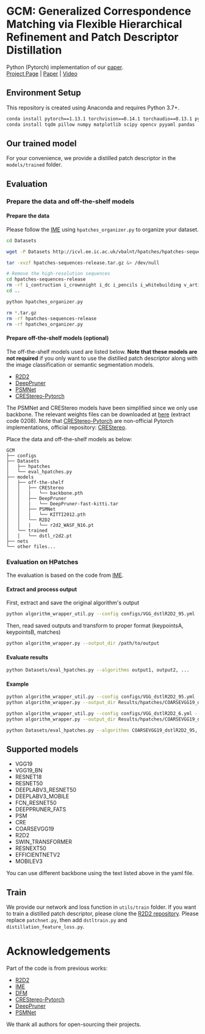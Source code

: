 # GCM: Generalized Correspondence Matching via Flexible Hierarchical Refinement and Patch Descriptor Distillation
Python (Pytorch) implementation of our [paper](https://arxiv.org/abs/2403.05388).
<br>[Project Page]([https://mias.group/GCM/) | [Paper](https://arxiv.org/abs/2403.05388) | [Video]() <br/>


## Environment Setup
This repository is created using Anaconda and requires Python 3.7+.
```bash
conda install pytorch==1.13.1 torchvision==0.14.1 torchaudio==0.13.1 pytorch-cuda=11.6 -c pytorch -c nvidia
conda install tqdm pillow numpy matplotlib scipy opencv pyyaml pandas
```


## Our trained model
For your convenience, we provide a distilled patch descriptor in the `models/trained` folder.


## Evaluation
### Prepare the data and off-the-shelf models
#### Prepare the data
Please follow the [IME](https://github.com/ufukefe/IME) using `hpatches_organizer.py` to organize your dataset.
```bash
cd Datasets

wget -P Datasets http://icvl.ee.ic.ac.uk/vbalnt/hpatches/hpatches-sequences-release.tar.gz

tar -xvzf hpatches-sequences-release.tar.gz &> /dev/null

# Remove the high-resolution sequences
cd hpatches-sequences-release
rm -rf i_contruction i_crownnight i_dc i_pencils i_whitebuilding v_artisans v_astronautis v_talent
cd ..

python hpatches_organizer.py

rm *.tar.gz
rm -rf hpatches-sequences-release
rm -rf hpatches_organizer.py
```

#### Prepare off-the-shelf models (optional)
The off-the-shelf models used are listed below. **Note that these models are not required** if you only want to use the distilled patch descriptor along with the image classification or semantic segmentation models.  
- [R2D2](https://github.com/naver/r2d2/tree/master/models)
- [DeepPruner](https://github.com/uber-research/DeepPruner/tree/master/deeppruner#Weights)  
- [PSMNet](https://github.com/JiaRenChang/PSMNet?tab=readme-ov-file#pretrained-model)  
- [CREStereo-Pytorch](https://github.com/ibaiGorordo/CREStereo-Pytorch)

The PSMNet and CREStereo models have been simplified since we only use backbone.
The relevant weights files can be downloaded at [here](https://pan.baidu.com/s/1Y8EjijDwh2LRsZIRocEMRQ) (extract code 0208). 
Note that [CREStereo-Pytorch](https://github.com/ibaiGorordo/CREStereo-Pytorch) are non-official Pytorch implementations, official repository: [CREStereo](https://github.com/megvii-research/CREStereo).

Place the data and off-the-shelf models as below:
```
GCM
├── configs
├── Datasets
│   ├── hpatches
│   └── eval_hpatches.py
├── models
│   ├── off-the-shelf
│   │   ├── CREStereo
│   │   |   └── backbone.pth
│   │   ├── DeepPruner
│   │   |   └── DeepPruner-fast-kitti.tar
│   │   ├── PSMNet
│   │   |   └── KITTI2012.pth
│   │   └── R2D2
│   │   |   └── r2d2_WASF_N16.pt
│   └── trained
│   │   └── dstl_r2d2.pt
├── nets
└── other files...
```


### Evaluation on HPatches
The evaluation is based on the code from [IME](https://github.com/ufukefe/IME).

#### Extract and process output
First, extract and save the original algorithm's output  
```bash
python algorithm_wrapper_util.py --config configs/VGG_dstlR2D2_95.yml --output_dir /path/to/output
```
Then, read saved outputs and transform to proper format (keypointsA, keypointsB, matches)  
```bash
python algorithm_wrapper.py --output_dir /path/to/output
```

#### Evaluate results
```bash
python Datasets/eval_hpatches.py --algorithms output1, output2, ...
```

#### Example
```bash
python algorithm_wrapper_util.py --config configs/VGG_dstlR2D2_95.yml --output_dir Results/hpatches/COARSEVGG19_dstlR2D2_95
python algorithm_wrapper.py --output_dir Results/hpatches/COARSEVGG19_dstlR2D2_95

python algorithm_wrapper_util.py --config configs/VGG_dstlR2D2_6.yml --output_dir Results/hpatches/COARSEVGG19_dstlR2D2_6
python algorithm_wrapper.py --output_dir Results/hpatches/COARSEVGG19_dstlR2D2_6

python Datasets/eval_hpatches.py --algorithms COARSEVGG19_dstlR2D2_95, COARSEVGG19_dstlR2D2_6
```

## Supported models
- VGG19
- VGG19_BN
- RESNET18
- RESNET50
- DEEPLABV3_RESNET50
- DEEPLABV3_MOBILE
- FCN_RESNET50
- DEEPPRUNER_FATS
- PSM
- CRE
- COARSEVGG19
- R2D2
- SWIN_TRANSFORMER
- RESNEXT50
- EFFICIENTNETV2
- MOBILEV3

You can use different backbone using the text listed above in the yaml file.


## Train
We provide our network and loss function in `utils/train` folder.
If you want to train a distilled patch descriptor, please clone the [R2D2 repository](https://github.com/naver/r2d2).
Please replace `patchnet.py`, then add `dstltrain.py` and `distillation_feature_loss.py`.

# Acknowledgements
Part of the code is from previous works:
- [R2D2](https://github.com/naver/r2d2)  
- [IME](https://github.com/ufukefe/IME)  
- [DFM](https://github.com/ufukefe/DFM)  
- [CREStereo-Pytorch](https://github.com/ibaiGorordo/CREStereo-Pytorch)
- [DeepPruner](https://github.com/uber-research/DeepPruner)  
- [PSMNet](https://github.com/JiaRenChang/PSMNet)  

We thank all authors for open-sourcing their projects. 

